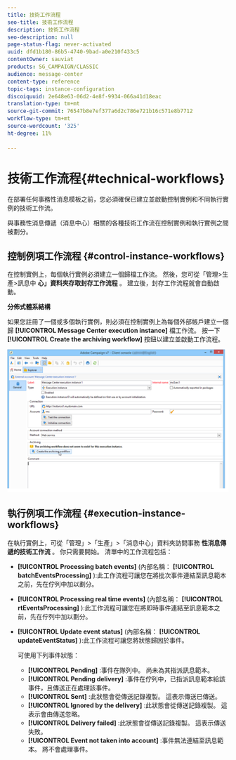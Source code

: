 ```yaml
---
title: 技術工作流程
seo-title: 技術工作流程
description: 技術工作流程
seo-description: null
page-status-flag: never-activated
uuid: dfd1b180-86b5-4740-9bad-a0e210f433c5
contentOwner: sauviat
products: SG_CAMPAIGN/CLASSIC
audience: message-center
content-type: reference
topic-tags: instance-configuration
discoiquuid: 2e648e63-06d2-4e8f-9934-066a41d18eac
translation-type: tm+mt
source-git-commit: 76547b8e7ef377a6d2c786e721b16c571e8b7712
workflow-type: tm+mt
source-wordcount: '325'
ht-degree: 11%

---
```



# 技術工作流程{#technical-workflows}

在部署任何事務性消息模板之前，您必須確保已建立並啟動控制實例和不同執行實例的技術工作流。

與事務性消息傳遞（消息中心）相關的各種技術工作流在控制實例和執行實例之間被劃分。

## 控制例項工作流程 {#control-instance-workflows}

在控制實例上，每個執行實例必須建立一個歸檔工作流。 然後，您可從「管理>生產>訊息中 **心」資料夾存取封存工作流程** 。 建立後，封存工作流程就會自動啟動。

**分佈式體系結構**

如果您註冊了一個或多個執行實例，則必須在控制實例上為每個外部帳戶建立一個歸 **[!UICONTROL Message Center execution instance]** 檔工作流。 按一下 **[!UICONTROL Create the archiving workflow]** 按鈕以建立並啟動工作流程。

![](assets/messagecenter_archiving_002.png)

<!--**Minimal architecture**

Once the control and execution modules are installed on the same instance, you must create the archiving workflow using the deployment wizard. Click the **[!UICONTROL Create the archiving workflow]** button to create and start the workflow.

![](assets/messagecenter_archiving_001.png)-->

## 執行例項工作流程 {#execution-instance-workflows}

在執行實例上，可從「管理」>「生產」>「消息中心」資料夾訪問事務 **性消息傳遞的技術工作流** 。 你只需要開始。 清單中的工作流程包括：

* **[!UICONTROL Processing batch events]** (內部名稱： **[!UICONTROL batchEventsProcessing]** ):此工作流程可讓您在將批次事件連結至訊息範本之前，先在佇列中加以劃分。
* **[!UICONTROL Processing real time events]** (內部名稱： **[!UICONTROL rtEventsProcessing]** ):此工作流程可讓您在將即時事件連結至訊息範本之前，先在佇列中加以劃分。
* **[!UICONTROL Update event status]** (內部名稱： **[!UICONTROL updateEventStatus]** ):此工作流程可讓您將狀態歸因於事件。

   可使用下列事件狀態：

   * **[!UICONTROL Pending]** :事件在隊列中。 尚未為其指派訊息範本。
   * **[!UICONTROL Pending delivery]** :事件在佇列中，已指派訊息範本給該事件，且傳送正在處理該事件。
   * **[!UICONTROL Sent]** :此狀態會從傳送記錄複製。 這表示傳送已傳送。
   * **[!UICONTROL Ignored by the delivery]** :此狀態會從傳送記錄複製。 這表示會由傳送忽略。
   * **[!UICONTROL Delivery failed]** :此狀態會從傳送記錄複製。 這表示傳送失敗。
   * **[!UICONTROL Event not taken into account]** :事件無法連結至訊息範本。 將不會處理事件。

